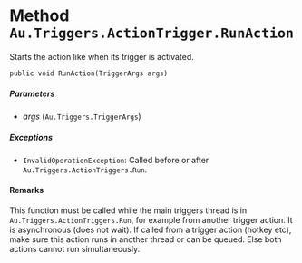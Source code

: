 # Method `Au.Triggers.ActionTrigger.RunAction`

Starts the action like when its trigger is activated.

```
public void RunAction(TriggerArgs args)
```

##### Parameters

- *args*  (`Au.Triggers.TriggerArgs`)

##### Exceptions

- `InvalidOperationException`:
    Called before or after `Au.Triggers.ActionTriggers.Run`.

#### Remarks

This function must be called while the main triggers thread is in `Au.Triggers.ActionTriggers.Run`, for example from another trigger action. It is asynchronous (does not wait). If called from a trigger action (hotkey etc), make sure this action runs in another thread or can be queued. Else both actions cannot run simultaneously.